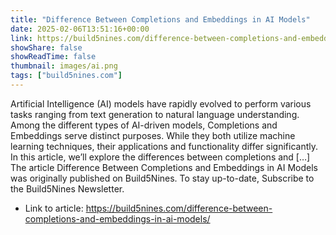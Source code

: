 ```yaml
---
title: "Difference Between Completions and Embeddings in AI Models"
date: 2025-02-06T13:51:16+00:00
link: https://build5nines.com/difference-between-completions-and-embeddings-in-ai-models/
showShare: false
showReadTime: false
thumbnail: images/ai.png
tags: ["build5nines.com"]
---
```

Artificial Intelligence (AI) models have rapidly evolved to perform various tasks ranging from text generation to natural language understanding. Among the different types of AI-driven models, Completions and Embeddings serve distinct purposes. While they both utilize machine learning techniques, their applications and functionality differ significantly. In this article, we’ll explore the differences between completions and […]
The article Difference Between Completions and Embeddings in AI Models was originally published on Build5Nines. To stay up-to-date, Subscribe to the Build5Nines Newsletter.

- Link to article: https://build5nines.com/difference-between-completions-and-embeddings-in-ai-models/